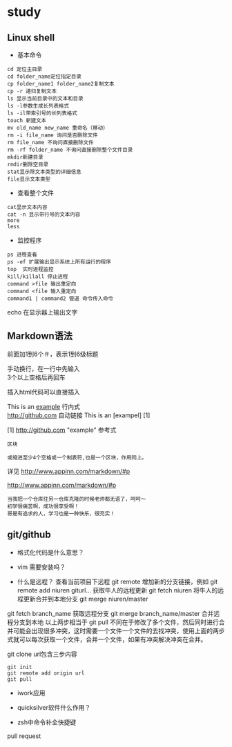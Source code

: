 # study
## Linux shell

- 基本命令

```
cd 定位主目录
cd folder_name定位指定目录
cp folder_name1 folder_name2复制文本
cp -r 递归复制文本
ls 显示当前目录中的文本和目录
ls -l参数生成长列表格式
ls -il带索引号的长列表格式
touch 新建文本
mv old_name new_name 重命名（移动）
rm -i file_name 询问是否删除文件
rm file_name 不询问直接删除文件
rm -rf folder_name 不询问直接删除整个文件目录
mkdir新建目录
rmdir删除空目录
stat显示除文本类型的详细信息
file显示文本类型
```

- 查看整个文件

```
cat显示文本内容
cat -n 显示带行号的文本内容
more 
less
```
- 监控程序

```
ps 进程查看
ps -ef 扩展输出显示系统上所有运行的程序 
top  实时进程监控
kill/killall 停止进程
command >file 输出重定向
command <file 输入重定向
command1 | command2 管道 命令传入命令
```


echo 在显示器上输出文字

## Markdown语法

前面加1到6个＃，表示1到6级标题

手动换行，在一行中先输入   
3个以上空格后再回车

插入html代码可以直接插入

This is an [example](http://github.com "Github") 行内式  
<http://github.com> 自动链接
This is an [exampel] [1]

[1] http://github.com "example" 参考式

```
区块
```

    或缩进至少4个空格或一个制表符,也是一个区块，作用同上。

详见 http://www.appinn.com/markdown/#p

http://www.appinn.com/markdown/#p

    当我把一个仓库往另一仓库克隆的时候老师都无语了，呵呵～
    初学很痛苦啊，成功很享受啊！
    哥是有追求的人，学习也是一种快乐，很充实！


## git/github

- 格式化代码是什么意思？

- vim 需要安装吗？

- 什么是远程？
查看当前项目下远程
git remote
 增加新的分支链接，例如
git remote add niuren giturl…
 获取牛人的远程更新
git fetch niuren
 将牛人的远程更新合并到本地分支
git merge niuren/master

git fetch branch_name 获取远程分支
git merge branch_name/master 合并远程分支到本地
以上两步相当于
git pull
不同在于修改了多个文件，然后同时进行合并可能会出现很多冲突，这时需要一个文件一个文件的去找冲突，使用上面的两步式就可以每次获取一个文件，合并一个文件，如果有冲突解决冲突在合并。

git clone url包含三步内容
```
git init
git remote add origin url
git pull
```

- iwork应用

- quicksilver软件什么作用？

- zsh中命令补全快捷键

pull request
